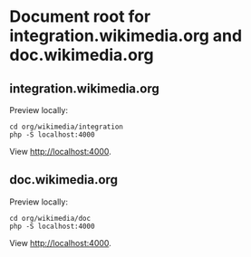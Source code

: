 Document root for integration.wikimedia.org and doc.wikimedia.org
====

## integration.wikimedia.org

Preview locally:

```
cd org/wikimedia/integration
php -S localhost:4000
```

View <http://localhost:4000>.

## doc.wikimedia.org

Preview locally:

```
cd org/wikimedia/doc
php -S localhost:4000
```

View <http://localhost:4000>.
